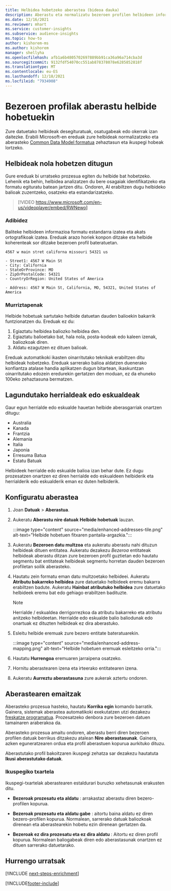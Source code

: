```yaml
---
title: Helbidea hobetzeko aberastea (bideoa dauka)
description: Aberastu eta normalizatu bezeroen profilen helbideen informazioa Microsoft-en ereduekin.
ms.date: 12/16/2021
ms.reviewer: mhart
ms.service: customer-insights
ms.subservice: audience-insights
ms.topic: how-to
author: kishorem-ms
ms.author: kishorem
manager: shellyha
ms.openlocfilehash: afb1a6b4805702697889bb91ca36a96a714cba3d
ms.sourcegitcommit: 9132fdf54070cc551ab878378078e6285852818f
ms.translationtype: MT
ms.contentlocale: eu-ES
ms.lasthandoff: 12/18/2021
ms.locfileid: "7934908"
---
```

# <a name="enrichment-of-customer-profiles-with-enhanced-addresses"></a>Bezeroen profilak aberastu helbide hobetuekin

Zure datuetako helbideak desegituratuak, osatugabeak edo okerrak izan daitezke. Erabili Microsoft-en ereduak zure helbideak normalizatzeko eta aberasteko [Common Data Model formatua](/common-data-model/schema/core/applicationcommon/address) zehaztasun eta ikuspegi hobeak lortzeko.

## <a name="how-we-enhance-addresses"></a>Helbideak nola hobetzen ditugun

Gure ereduak bi urratseko prozesua egiten du helbide bat hobetzeko. Lehenik eta behin, helbidea analizatzen du bere osagaiak identifikatzeko eta formatu egituratu batean jartzen ditu. Ondoren, AI erabiltzen dugu helbideko balioak zuzentzeko, osatzeko eta estandarizatzeko.

> [!VIDEO https://www.microsoft.com/en-us/videoplayer/embed/RWNewo]

### <a name="example"></a>Adibidez

Baliteke helbideen informazioa formatu estandarra izatea eta akats ortografikoak izatea. Ereduak arazo horiek konpon ditzake eta helbide koherenteak sor ditzake bezeroen profil bateratuetan.

```Input
4567 w main stret californa missouri 54321 us
```

```Output
- Street1: 4567 W Main St
- City: California
- StateOrProvince: MO
- ZipOrPostalCode: 54321
- CountryOrRegion: United States of America

- Address: 4567 W Main St, California, MO, 54321, United States of America
```

### <a name="limitations"></a>Murriztapenak

Helbide hobetuak sartutako helbide datuetan dauden balioekin bakarrik funtzionatzen du. Ereduak ez du: 

1. Egiaztatu helbidea baliozko helbidea den.
2. Egiaztatu balioetako bat, hala nola, posta-kodeak edo kaleen izenak, baliozkoak diren.
3. Aldatu ezagutzen ez dituen balioak.

Ereduak automatikoki ikasten oinarritutako teknikak erabiltzen ditu helbideak hobetzeko. Ereduak sarrerako balioa aldatzen duenerako konfiantza atalase handia aplikatzen dugun bitartean, ikaskuntzan oinarritutako edozein eredurekin gertatzen den moduan, ez da ehuneko 100eko zehaztasuna bermatzen.

## <a name="supported-countries-or-regions"></a>Lagundutako herrialdeak edo eskualdeak

Gaur egun herrialde edo eskualde hauetan helbide aberasgarriak onartzen ditugu: 

- Australia
- Kanada
- Frantzia
- Alemania
- Italia
- Japonia
- Erresuma Batua
- Estatu Batuak

Helbideek herrialde edo eskualde balioa izan behar dute. Ez dugu prozesatzen onartzen ez diren herrialde edo eskualdeen helbiderik eta herrialderik edo eskualderik eman ez duten helbiderik.

## <a name="configure-the-enrichment"></a>Konfiguratu aberastea

1. Joan **Datuak** > **Aberastua**.

1. Aukeratu **Aberastu nire datuak** **Helbide hobetuak** lauzan.

   :::image type="content" source="media/enhanced-addresses-tile.png" alt-text="Helbide hobetuen fitxaren pantaila-argazkia.":::

1. Aukeratu **Bezeroen datu multzoa** eta aukeratu aberastu nahi dituzun helbideak dituen entitatea. Aukeratu dezakezu *Bezeroa* entitateak helbideak aberastu ditzan zure bezeroen profil guztietan edo hautatu segmentu bat entitateak helbideak segmentu horretan dauden bezeroen profiletan soilik aberasteko.

1. Hautatu zein formatu eman datu multzoetako helbideei. Aukeratu **Atributu bakarreko helbidea** zure datuetako helbideek eremu bakarra erabiltzen badute. Aukeratu **Hainbat atributuko helbidea** zure datuetako helbideek eremu bat edo gehiago erabiltzen badituzte.

   > [!NOTE]
   > Herrialde / eskualdea derrigorrezkoa da atributu bakarreko eta atributu anitzeko helbideetan. Herrialde edo eskualde balio baliodunak edo onartuak ez dituzten helbideak ez dira aberastuko.

1.  Esleitu helbide eremuak zure bezero entitate bateratuarekin.

    :::image type="content" source="media/enhanced-address-mapping.png" alt-text="Helbide hobetuen eremuak esleitzeko orria.":::

1. Hautatu **Hurrengoa** eremuaren jarraipena osatzeko.

1. Hornitu aberastearen izena eta irteerako entitatearen izena.

1. Aukeratu **Aurreztu aberastasuna** zure aukerak aztertu ondoren.

## <a name="enrichment-results"></a>Aberastearen emaitzak

Aberasteko prozesua hasteko, hautatu **Korrika egin** komando barratik. Gainera, sistemak aberastea automatikoki exekutatzen utzi dezakezu [freskatze programatua](system.md#schedule-tab). Prozesatzeko denbora zure bezeroen datuen tamainaren araberakoa da.

Aberasteko prozesua amaitu ondoren, aberastu berri diren bezeroen profilen datuak berrikus ditzakezu atalean **Nire aberastasunak**. Gainera, azken eguneratzearen ordua eta profil aberastuen kopurua aurkituko dituzu.

Aberastutako profil bakoitzaren ikuspegi zehatza sar dezakezu hautatuta **Ikusi aberastutako datuak**.

### <a name="overview-card"></a>Ikuspegiko txartela

Ikuspegi-txartelak aberastearen estaldurari buruzko xehetasunak erakusten ditu. 

* **Bezeroak prozesatu eta aldatu** : arrakastaz aberastu diren bezero-profilen kopurua.

* **Bezeroak prozesatu eta aldatu gabe** : aitortu baina aldatu ez diren bezero-profilen kopurua. Normalean, sarrerako datuak baliozkoak direnean eta aberastearekin hobetu ezin direnean gertatzen da.

* **Bezeroak ez dira prozesatu eta ez dira aldatu** : Aitortu ez diren profil kopurua. Normalean baliogabeak diren edo aberastasunak onartzen ez dituen sarrerako datuetarako.

## <a name="next-steps"></a>Hurrengo urratsak

[!INCLUDE [next-steps-enrichment](../includes/next-steps-enrichment.md)]

[!INCLUDE[footer-include](../includes/footer-banner.md)]
